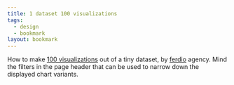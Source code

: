 ```yaml
---
title: 1 dataset 100 visualizations
tags:
  - design
  - bookmark
layout: bookmark
---
```

How to make [100 visualizations](https://100.datavizproject.com/) out of a tiny dataset, by [ferdio](https://ferdio.com/) agency. Mind the filters in the page header that can be used to narrow down the displayed chart variants.
